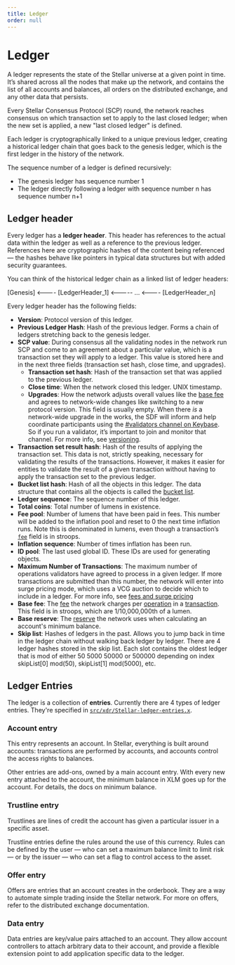 ```yaml
---
title: Ledger
order: null
---
```


# Ledger

A ledger represents the state of the Stellar universe at a given point in time. It’s shared across all the nodes that make up the network, and contains the list of all accounts and balances, all orders on the distributed exchange, and any other data that persists.

Every Stellar Consensus Protocol \(SCP\) round, the network reaches consensus on which transaction set to apply to the last closed ledger; when the new set is applied, a new "last closed ledger" is defined.

Each ledger is cryptographically linked to a unique previous ledger, creating a historical ledger chain that goes back to the genesis ledger, which is the first ledger in the history of the network.

The sequence number of a ledger is defined recursively:

* The genesis ledger has sequence number 1
* The ledger directly following a ledger with sequence number n has sequence number n+1

## Ledger header

Every ledger has a **ledger header**. This header has references to the actual data within the ledger as well as a reference to the previous ledger. References here are cryptographic hashes of the content being referenced — the hashes behave like pointers in typical data structures but with added security guarantees.

You can think of the historical ledger chain as a linked list of ledger headers:

\[Genesis\] &lt;---- \[LedgerHeader\_1\] &lt;----- ... &lt;---- \[LedgerHeader\_n\]

Every ledger header has the following fields:

* **Version**: Protocol version of this ledger.
* **Previous Ledger Hash**: Hash of the previous ledger. Forms a chain of ledgers stretching back to the genesis ledger.
* **SCP value**: During consensus all the validating nodes in the network run SCP and come to an agreement about a particular value, which is a transaction set they will apply to a ledger. This value is stored here and in the next three fields \(transaction set hash, close time, and upgrades\).
  * **Transaction set hash**: Hash of the transaction set that was applied to the previous ledger.
  * **Close time**: When the network closed this ledger. UNIX timestamp.
  * **Upgrades**: How the network adjusts overall values like the [base fee](fees.md) and agrees to network-wide changes like switching to a new protocol version. This field is usually empty. When there _is_ a network-wide upgrade in the works, the SDF will inform and help coordinate participants using the [\#validators channel on Keybase](https://keybase.io/team/stellar.public). So if you run a validator, it’s important to join and monitor that channel. For more info, see [versioning](versioning.md).
* **Transaction set result hash**: Hash of the results of applying the transaction set. This data is not, strictly speaking, necessary for validating the results of the transactions. However, it makes it easier for entities to validate the result of a given transaction without having to apply the transaction set to the previous ledger.
* **Bucket list hash**: Hash of all the objects in this ledger. The data structure that contains all the objects is called the [bucket list](https://github.com/stellar/stellar-core/tree/master/src/bucket).
* **Ledger sequence**: The sequence number of this ledger.
* **Total coins**: Total number of lumens in existence.
* **Fee pool**: Number of lumens that have been paid in fees. This number will be added to the inflation pool and reset to 0 the next time inflation runs. Note this is denominated in lumens, even though a transaction’s [`fee`](transactions.md#fee) field is in stroops.
* **Inflation sequence**: Number of times inflation has been run.
* **ID pool**: The last used global ID. These IDs are used for generating objects.
* **Maximum Number of Transactions**: The maximum number of operations validators have agreed to process in a given ledger. If more transactions are submitted than this number, the network will enter into surge pricing mode, which uses a VCG auction to decide which to include in a ledger. For more info, see [fees and surge pricing](fees.md)
* **Base fee**: The [fee](fees.md) the network charges per [operation](operations.md) in a [transaction](transactions.md). This field is in stroops, which are 1/10,000,000th of a lumen.
* **Base reserve**: The [reserve](minimum-balance.md) the network uses when calculating an account's minimum balance.
* **Skip list**: Hashes of ledgers in the past. Allows you to jump back in time in the ledger chain without walking back ledger by ledger. There are 4 ledger hashes stored in the skip list. Each slot contains the oldest ledger that is mod of either 50 5000 50000 or 500000 depending on index skipList\[0\] mod\(50\), skipList\[1\] mod\(5000\), etc.

## Ledger Entries

The ledger is a collection of **entries**. Currently there are 4 types of ledger entries. They're specified in [`src/xdr/Stellar-ledger-entries.x`](https://github.com/stellar/stellar-core/blob/master/src/xdr/Stellar-ledger-entries.x).

### Account entry

This entry represents an account. In Stellar, everything is built around accounts: transactions are performed by accounts, and accounts control the access rights to balances.

Other entries are add-ons, owned by a main account entry. With every new entry attached to the account, the minimum balance in XLM goes up for the account. For details, the docs on minimum balance.

### Trustline entry

Trustlines are lines of credit the account has given a particular issuer in a specific asset.

Trustline entries define the rules around the use of this currency. Rules can be defined by the user — who can set a maximum balance limit to limit risk — or by the issuer — who can set a flag to control access to the asset.

### Offer entry

Offers are entries that an account creates in the orderbook. They are a way to automate simple trading inside the Stellar network. For more on offers, refer to the distributed exchange documentation.

### Data entry

Data entries are key/value pairs attached to an account. They allow account controllers to attach arbitrary data to their account, and provide a flexible extension point to add application specific data to the ledger.

